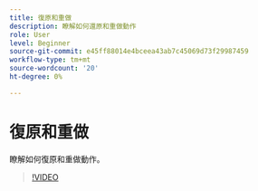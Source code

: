 ```yaml
---
title: 復原和重做
description: 瞭解如何還原和重做動作
role: User
level: Beginner
source-git-commit: e45ff88014e4bceea43ab7c45069d73f29987459
workflow-type: tm+mt
source-wordcount: '20'
ht-degree: 0%

---
```


# 復原和重做

瞭解如何復原和重做動作。

>[!VIDEO](https://video.tv.adobe.com/v/3420216?quality=12&learn=on&hidetitle=true)
